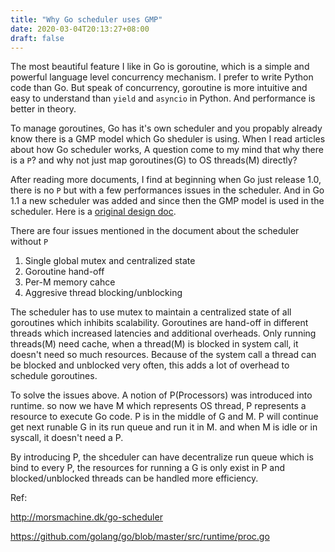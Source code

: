 ```yaml
---
title: "Why Go scheduler uses GMP"
date: 2020-03-04T20:13:27+08:00
draft: false
---
```


The most beautiful feature I like in Go is goroutine, which is a simple and powerful language level concurrency mechanism. I prefer to write Python code than Go. But speak of concurrency, goroutine is more intuitive and easy to understand than `yield` and `asyncio` in Python. And performance is better in theory.

To manage goroutines, Go has it's own scheduler and you propably already know there is a GMP model which Go sheduler is using. When I read articles about how Go scheduler works, A question come to my mind that why there is a `P`? and why not just map goroutines(G) to OS threads(M) directly?

After reading more documents, I find at beginning when Go just release 1.0, there is no `P` but with a few performances issues in the scheduler. And in Go 1.1 a new scheduler was added and since then the GMP model is used in the scheduler. Here is a [original design doc](https://docs.google.com/document/d/1TTj4T2JO42uD5ID9e89oa0sLKhJYD0Y_kqxDv3I3XMw).

There are four issues mentioned in the document about the scheduler without `P`

1. Single global mutex and centralized state
2. Goroutine hand-off
3. Per-M memory cahce
4. Aggresive thread blocking/unblocking

The scheduler has to use mutex to maintain a centralized state of all goroutines which inhibits scalability. Goroutines are hand-off in different threads which increased latencies and additional overheads.
Only running threads(M) need cache, when a thread(M) is blocked in system call, it doesn't need so much resources.
Because of the system call a thread can be blocked and unblocked very often, this adds a lot of overhead to schedule goroutines.

To solve the issues above. A notion of P(Processors) was introduced into runtime. so now we have M which represents OS thread, P represents a resource to execute Go code. P is in the middle of G and M. P will continue get next runable G in its run queue and run it in M. and when M is idle or in syscall, it doesn't need a P.

By introducing P, the shceduler can have decentralize run queue which is bind to every P, the resources for running a G is only exist in P and blocked/unblocked threads can be handled more efficiency.


Ref:

http://morsmachine.dk/go-scheduler

https://github.com/golang/go/blob/master/src/runtime/proc.go



